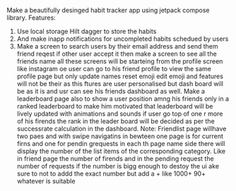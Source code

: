 Make a beautifully desinged habit tracker app using jetpack compose library.
Features:
1. Use local storage Hilt dagger to store the habits
2. And make inapp notifications for uncompleted habits schedued by users
3. Make a screen to search users by their email address and send them friend reqest if other user accept it then make a screen to see all the friends name all these screens will be starteing from the profile screen like instagram oe user can go to his friend profile to view the same profile page but only update names reset emoji edit emoji and features will not be their as this ftures are user personalised but dash board will be as it is and usr can see his friends dashboard as well. Make a leaderboard page also to show a user position amng his friends only in a ranked leaderboard to make him motivated that leaderboard will be lively updated with animations and sounds if user go top of one r more of his firends the rank in the leader board will be decided as per the successrate calculation in the dashboard. Note: Friendlist page willhave two paes and with swipe navigatins in bewteen one page is for current firns and one for pendin grequests in each th page name side there will display the number of the list items of the corresponding category. Like in friend page the number of firends and in the pending request the number of requests if the number is bigg enough to destoy the ui ake sure to not to addd the exact number but add a + like 1000+ 90+ whatever is suitable